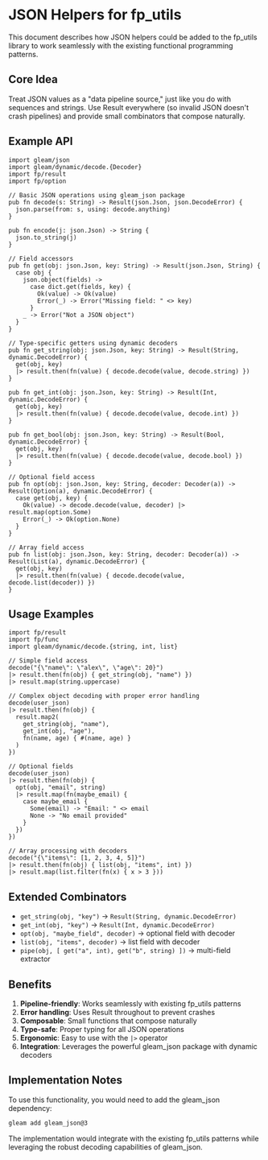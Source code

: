 # JSON Helpers for fp_utils

This document describes how JSON helpers could be added to the fp_utils library to work seamlessly with the existing functional programming patterns.

## Core Idea

Treat JSON values as a "data pipeline source," just like you do with sequences and strings. Use Result everywhere (so invalid JSON doesn't crash pipelines) and provide small combinators that compose naturally.

## Example API

```gleam
import gleam/json
import gleam/dynamic/decode.{Decoder}
import fp/result
import fp/option

// Basic JSON operations using gleam_json package
pub fn decode(s: String) -> Result(json.Json, json.DecodeError) {
  json.parse(from: s, using: decode.anything)
}

pub fn encode(j: json.Json) -> String {
  json.to_string(j)
}

// Field accessors
pub fn get(obj: json.Json, key: String) -> Result(json.Json, String) {
  case obj {
    json.object(fields) ->
      case dict.get(fields, key) {
        Ok(value) -> Ok(value)
        Error(_) -> Error("Missing field: " <> key)
      }
    _ -> Error("Not a JSON object")
  }
}

// Type-specific getters using dynamic decoders
pub fn get_string(obj: json.Json, key: String) -> Result(String, dynamic.DecodeError) {
  get(obj, key)
  |> result.then(fn(value) { decode.decode(value, decode.string) })
}

pub fn get_int(obj: json.Json, key: String) -> Result(Int, dynamic.DecodeError) {
  get(obj, key)
  |> result.then(fn(value) { decode.decode(value, decode.int) })
}

pub fn get_bool(obj: json.Json, key: String) -> Result(Bool, dynamic.DecodeError) {
  get(obj, key)
  |> result.then(fn(value) { decode.decode(value, decode.bool) })
}

// Optional field access
pub fn opt(obj: json.Json, key: String, decoder: Decoder(a)) -> Result(Option(a), dynamic.DecodeError) {
  case get(obj, key) {
    Ok(value) -> decode.decode(value, decoder) |> result.map(option.Some)
    Error(_) -> Ok(option.None)
  }
}

// Array field access
pub fn list(obj: json.Json, key: String, decoder: Decoder(a)) -> Result(List(a), dynamic.DecodeError) {
  get(obj, key)
  |> result.then(fn(value) { decode.decode(value, decode.list(decoder)) })
}
```

## Usage Examples

```gleam
import fp/result
import fp/func
import gleam/dynamic/decode.{string, int, list}

// Simple field access
decode("{\"name\": \"alex\", \"age\": 20}")
|> result.then(fn(obj) { get_string(obj, "name") })
|> result.map(string.uppercase)

// Complex object decoding with proper error handling
decode(user_json)
|> result.then(fn(obj) {
  result.map2(
    get_string(obj, "name"),
    get_int(obj, "age"),
    fn(name, age) { #(name, age) }
  )
})

// Optional fields
decode(user_json)
|> result.then(fn(obj) {
  opt(obj, "email", string)
  |> result.map(fn(maybe_email) {
    case maybe_email {
      Some(email) -> "Email: " <> email
      None -> "No email provided"
    }
  })
})

// Array processing with decoders
decode("{\"items\": [1, 2, 3, 4, 5]}")
|> result.then(fn(obj) { list(obj, "items", int) })
|> result.map(list.filter(fn(x) { x > 3 }))
```

## Extended Combinators

- `get_string(obj, "key")` → `Result(String, dynamic.DecodeError)`
- `get_int(obj, "key")` → `Result(Int, dynamic.DecodeError)`
- `opt(obj, "maybe_field", decoder)` → optional field with decoder
- `list(obj, "items", decoder)` → list field with decoder
- `pipe(obj, [ get("a", int), get("b", string) ])` → multi-field extractor

## Benefits

1. **Pipeline-friendly**: Works seamlessly with existing fp_utils patterns
2. **Error handling**: Uses Result throughout to prevent crashes
3. **Composable**: Small functions that compose naturally
4. **Type-safe**: Proper typing for all JSON operations
5. **Ergonomic**: Easy to use with the `|>` operator
6. **Integration**: Leverages the powerful gleam_json package with dynamic decoders

## Implementation Notes

To use this functionality, you would need to add the gleam_json dependency:

```sh
gleam add gleam_json@3
```

The implementation would integrate with the existing fp_utils patterns while leveraging the robust decoding capabilities of gleam_json.